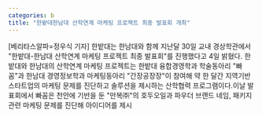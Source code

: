 ```yaml
---
categories: b
title: "한밭대한남대 산학연계 마케팅 프로젝트 최종 발표회 개최"
---
```

[베리타스알파=정우식 기자] 한밭대는 한남대와 함께 지난달 30일 교내 경상학관에서 "한밭대-한남대 산학연계 마케팅 프로젝트 최종 발표회"를 진행했다고 4일 밝혔다. 한밭대와 한남대의 산학연계 마케팅 프로젝트는 한밭대 융합경영학과 학술동아리 "빠꼼"과 한남대 경영정보학과 마케팅동아리 "간장공장장"이 참여해 약 한 달간 지역기반 스타트업의 마케팅 문제를 진단하고 솔루션을 제시하는 산학협력 프로그램이다.이날 발표회에서 빠꼼은 천안에 기반을 둔 "만복㈜"의 호두오일과 파우더 브랜드 네임, 패키지 관련 마케팅 문제를 진단해 아이디어를 제시